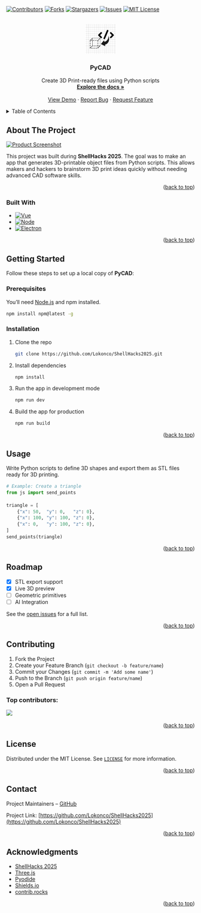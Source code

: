 <!-- Improved compatibility of back to top link -->
<a id="readme-top"></a>

<!-- PROJECT SHIELDS -->
[![Contributors][contributors-shield]][contributors-url]
[![Forks][forks-shield]][forks-url]
[![Stargazers][stars-shield]][stars-url]
[![Issues][issues-shield]][issues-url]
[![MIT License][license-shield]][license-url]



<!-- PROJECT LOGO -->
<br />
<div align="center">
  <a href="https://github.com/Lokonco/ShellHacks2025">
    <img src="src/renderer/logo.png" alt="Logo" width="80" height="80">
  </a>

  <h3 align="center">PyCAD</h3>

  <p align="center">
    Create 3D Print-ready files using Python scripts
    <br />
    <a href="https://github.com/Lokonco/ShellHacks2025"><strong>Explore the docs »</strong></a>
    <br />
    <br />
    <a href="https://github.com/Lokonco/ShellHacks2025">View Demo</a>
    ·
    <a href="https://github.com/Lokonco/ShellHacks2025/issues/new?labels=bug&template=bug-report---.md">Report Bug</a>
    ·
    <a href="https://github.com/Lokonco/ShellHacks2025/issues/new?labels=enhancement&template=feature-request---.md">Request Feature</a>
  </p>
</div>



<!-- TABLE OF CONTENTS -->
<details>
  <summary>Table of Contents</summary>
  <ol>
    <li><a href="#about-the-project">About The Project</a></li>
    <li><a href="#built-with">Built With</a></li>
    <li><a href="#getting-started">Getting Started</a></li>
    <li><a href="#usage">Usage</a></li>
    <li><a href="#roadmap">Roadmap</a></li>
    <li><a href="#contributing">Contributing</a></li>
    <li><a href="#license">License</a></li>
    <li><a href="#contact">Contact</a></li>
    <li><a href="#acknowledgments">Acknowledgments</a></li>
  </ol>
</details>



<!-- ABOUT THE PROJECT -->
## About The Project

[![Product Screenshot][product-screenshot]](https://github.com/Lokonco/ShellHacks2025)

This project was built during **ShellHacks 2025**. The goal was to make an app that generates 3D-printable object files from Python scripts. This allows makers and hackers to brainstorm 3D print ideas quickly without needing advanced CAD software skills.

<p align="right">(<a href="#readme-top">back to top</a>)</p>



### Built With

* [![Vue][Vue.js]][Vue-url]
* [![Node][Node.js]][Node-url]
* [![Electron][Electron.com]][Electron-url]

<p align="right">(<a href="#readme-top">back to top</a>)</p>



<!-- GETTING STARTED -->
## Getting Started

Follow these steps to set up a local copy of **PyCAD**:

### Prerequisites

You’ll need [Node.js](https://nodejs.org/) and npm installed.
```sh
npm install npm@latest -g
```

### Installation

1. Clone the repo
   ```sh
   git clone https://github.com/Lokonco/ShellHacks2025.git
   ```
2. Install dependencies
   ```sh
   npm install
   ```
3. Run the app in development mode
   ```sh
   npm run dev
   ```
4. Build the app for production
   ```sh
   npm run build
   ```

<p align="right">(<a href="#readme-top">back to top</a>)</p>



<!-- USAGE EXAMPLES -->
## Usage

Write Python scripts to define 3D shapes and export them as STL files ready for 3D printing.

```python
# Example: Create a triangle
from js import send_points

triangle = [
    {"x": 50,  "y": 0,   "z": 0},
    {"x": 100, "y": 100, "z": 0},
    {"x": 0,   "y": 100, "z": 0},
]
send_points(triangle)
```

<p align="right">(<a href="#readme-top">back to top</a>)</p>



<!-- ROADMAP -->
## Roadmap

- [x] STL export support
- [x] Live 3D preview
- [ ] Geometric primitives
- [ ] AI Integration

See the [open issues](https://github.com/Lokonco/ShellHacks2025/issues) for a full list.

<p align="right">(<a href="#readme-top">back to top</a>)</p>


<!-- CONTRIBUTING -->
## Contributing

1. Fork the Project  
2. Create your Feature Branch (`git checkout -b feature/name`)  
3. Commit your Changes (`git commit -m 'Add some name'`)  
4. Push to the Branch (`git push origin feature/name`)  
5. Open a Pull Request  

### Top contributors:

<a href="https://github.com/Lokonco/ShellHacks2025/graphs/contributors">
  <img src="https://contrib.rocks/image?repo=Lokonco/ShellHacks2025" />
</a>

<p align="right">(<a href="#readme-top">back to top</a>)</p>



<!-- LICENSE -->
## License

Distributed under the MIT License. See [`LICENSE`](LICENSE) for more information.

<p align="right">(<a href="#readme-top">back to top</a>)</p>



<!-- CONTACT -->
## Contact

Project Maintainers – [GitHub](https://github.com/Lokonco/ShellHacks2025)

Project Link: [https://github.com/Lokonco/ShellHacks2025](https://github.com/Lokonco/ShellHacks2025)

<p align="right">(<a href="#readme-top">back to top</a>)</p>



<!-- ACKNOWLEDGMENTS -->
## Acknowledgments

* [ShellHacks 2025](https://shellhacks.net)
* [Three.js](https://threejs.org/)
* [Pyodide](https://pyodide.org/)
* [Shields.io](https://shields.io)
* [contrib.rocks](https://contrib.rocks)

<p align="right">(<a href="#readme-top">back to top</a>)</p>



<!-- MARKDOWN LINKS & IMAGES -->
[contributors-shield]: https://img.shields.io/github/contributors/Lokonco/ShellHacks2025.svg?style=for-the-badge
[contributors-url]: https://github.com/Lokonco/ShellHacks2025/graphs/contributors
[forks-shield]: https://img.shields.io/github/forks/Lokonco/ShellHacks2025.svg?style=for-the-badge
[forks-url]: https://github.com/Lokonco/ShellHacks2025/network/members
[stars-shield]: https://img.shields.io/github/stars/Lokonco/ShellHacks2025.svg?style=for-the-badge
[stars-url]: https://github.com/Lokonco/ShellHacks2025/stargazers
[issues-shield]: https://img.shields.io/github/issues/Lokonco/ShellHacks2025.svg?style=for-the-badge
[issues-url]: https://github.com/Lokonco/ShellHacks2025/issues
[license-shield]: https://img.shields.io/github/license/Lokonco/ShellHacks2025.svg?style=for-the-badge
[license-url]: https://github.com/Lokonco/ShellHacks2025/blob/main/LICENSE
[product-screenshot]: https://i.ibb.co/S4B5b80d/Screenshot-2025-09-28-103659.png
[Vue.js]: https://img.shields.io/badge/Vue.js-35495E?style=for-the-badge&logo=vuedotjs&logoColor=4FC08D
[Vue-url]: https://vuejs.org/
[Electron.com]: https://img.shields.io/badge/Electron-47848F?style=for-the-badge&logo=electron&logoColor=white
[Electron-url]: https://www.electronjs.org/
[Node.js]: https://img.shields.io/badge/Node.js-339933?style=for-the-badge&logo=node.js&logoColor=white
[Node-url]: https://nodejs.org/
